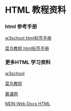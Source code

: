 # HTML 教程资料

### html 参考手册

<a href="https://www.w3school.com.cn/tags/index.asp"> w3school html标签手册 </a>

<a href="https://www.runoob.com/tags/html-reference.html"> 菜鸟教程 html标签手册 </a>

### 更多HTML 学习资料

<a href="https://www.w3school.com.cn/html/index.asp">w3school</a>

<a href="https://www.runoob.com/html/html-tutorial.html">菜鸟教程</a>

<a href="https://www.imooc.com/learn/9">慕课网</a>

<a href="https://developer.mozilla.org/zh-CN/docs/Web/HTML">MDN Web Docs HTML</a>